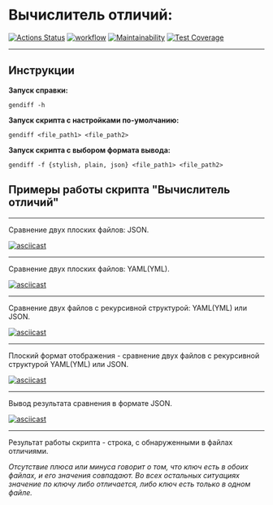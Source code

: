 # Вычислитель отличий:

[![Actions Status](https://github.com/DzmitrySha/python-project-lvl2/workflows/hexlet-check/badge.svg)](https://github.com/DzmitrySha/python-project-lvl2/actions)
[![workflow](https://github.com/DzmitrySha/python-project-lvl2/actions/workflows/pyci-check.yml/badge.svg)](https://github.com/DzmitrySha/python-project-lvl2/actions/workflows/pyci-check.yml)
[![Maintainability](https://api.codeclimate.com/v1/badges/14d8f0ef4843b93cd1d9/maintainability)](https://codeclimate.com/github/DzmitrySha/python-project-lvl2/maintainability)
[![Test Coverage](https://api.codeclimate.com/v1/badges/14d8f0ef4843b93cd1d9/test_coverage)](https://codeclimate.com/github/DzmitrySha/python-project-lvl2/test_coverage)

---

## Инструкции

**Запуск справки:**

`gendiff -h`

**Запуск скрипта c настройками по-умолчанию:** 

`gendiff <file_path1> <file_path2>`

**Запуск скрипта с выбором формата вывода:** 

`gendiff -f {stylish, plain, json} <file_path1> <file_path2>`


## Примеры работы скрипта "Вычислитель отличий"

---

Сравнение двух плоских файлов: JSON.

[![asciicast](https://asciinema.org/a/B2pi2NsEY6WNM7aU9OBIBodvM.svg)](https://asciinema.org/a/B2pi2NsEY6WNM7aU9OBIBodvM)

---

Сравнение двух плоских файлов: YAML(YML).

[![asciicast](https://asciinema.org/a/6goaDnMwFvwPpbIWO2NhsC3Sq.svg)](https://asciinema.org/a/6goaDnMwFvwPpbIWO2NhsC3Sq)

---

Сравнение двух файлов c рекурсивной структурой: YAML(YML) или JSON.

[![asciicast](https://asciinema.org/a/6jZ3XV9H5TrxOdujYCRSfI1rg.svg)](https://asciinema.org/a/6jZ3XV9H5TrxOdujYCRSfI1rg)

---

Плоский формат отображения - cравнение двух файлов c рекурсивной структурой YAML(YML) или JSON.

[![asciicast](https://asciinema.org/a/3L3J2MUTMNwJSQZ3Q9UkiaxNf.svg)](https://asciinema.org/a/3L3J2MUTMNwJSQZ3Q9UkiaxNf)

---

Вывод результата сравнения в формате JSON.

[![asciicast](https://asciinema.org/a/IqWwqnjCVx7z6BTszNQyYmDQA.svg)](https://asciinema.org/a/IqWwqnjCVx7z6BTszNQyYmDQA)


---

Результат работы скрипта - строка, с обнаруженными в файлах отличиями. 

_Отсутствие плюса или минуса говорит о том, что ключ есть в обоих файлах, и его значения совпадают. Во всех остальных ситуациях значение по ключу либо отличается, либо ключ есть только в одном файле._ 
